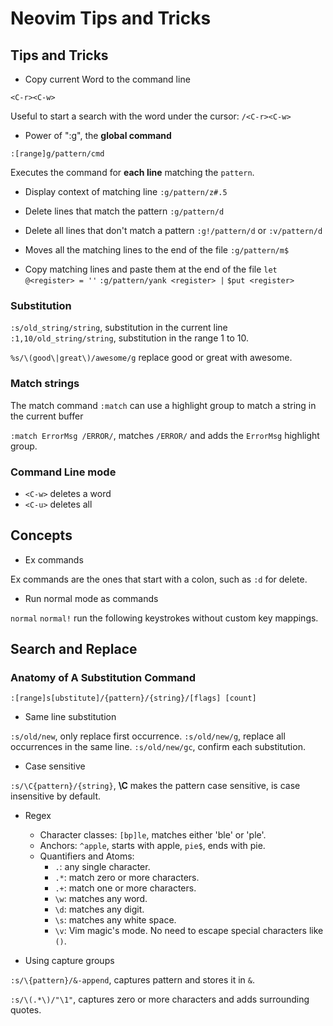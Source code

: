 # Neovim Tips and Tricks

## Tips and Tricks

- Copy current Word to the command line

```
<C-r><C-w>
```

Useful to start a search with the word under the cursor: `/<C-r><C-w>`

- Power of ":g", the **global command**

```
:[range]g/pattern/cmd
```

Executes the command for **each line**  matching the `pattern`.

- Display context of matching line
`:g/pattern/z#.5`

- Delete lines that match the pattern
`:g/pattern/d`

- Delete all lines that don't match a pattern
`:g!/pattern/d` or `:v/pattern/d`

- Moves all the matching lines to the end of the file
`:g/pattern/m$`

- Copy matching lines and paste them at the end of the file
`let @<register> = ''`
`:g/pattern/yank <register> |`
`$put <register>`

### Substitution

`:s/old_string/string`, substitution in the current line
`:1,10/old_string/string`, substitution in the range 1 to 10.

`%s/\(good\|great\)/awesome/g` replace good or great with awesome.

### Match strings

The match command `:match` can use a highlight group to match a string in the current buffer

`:match ErrorMsg /ERROR/`, matches `/ERROR/` and adds the `ErrorMsg` highlight group.

### Command Line mode

- `<C-w>` deletes a word
- `<C-u>` deletes all

## Concepts

- Ex commands

Ex commands are the ones that start with a colon, such as `:d` for delete.

- Run normal mode as commands

`normal`
`normal!` run the following keystrokes without custom key mappings.

## Search and Replace

### Anatomy of A Substitution Command

`:[range]s[ubstitute]/{pattern}/{string}/[flags] [count]`

- Same line substitution

`:s/old/new`, only replace first occurrence.
`:s/old/new/g`, replace all occurrences in the same line.
`:s/old/new/gc`, confirm each substitution.

- Case sensitive

`:s/\C{pattern}/{string}`, **\C** makes the pattern case sensitive, is case insensitive by default.

- Regex

  - Character classes: `[bp]le`, matches either 'ble' or 'ple'.
  - Anchors: `^apple`, starts with apple, `pie$`, ends with pie.
  - Quantifiers and Atoms:
    - `.`: any single character.
    - `.*`: match zero or more characters.
    - `.+`: match one or more characters.
    - `\w`: matches any word.
    - `\d`: matches any digit.
    - `\s`: matches any white space.
    - `\v`: Vim magic's mode. No need to escape special characters like `()`.

- Using capture groups

`:s/\{pattern}/&-append`, captures pattern and stores it in `&`.

`:s/\(.*\)/"\1"`, captures zero or more characters and adds surrounding quotes.
